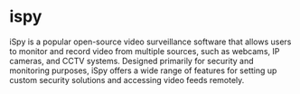# ispy
iSpy is a popular open-source video surveillance software that allows users to monitor and record video from multiple sources, such as webcams, IP cameras, and CCTV systems. Designed primarily for security and monitoring purposes, iSpy offers a wide range of features for setting up custom security solutions and accessing video feeds remotely.
